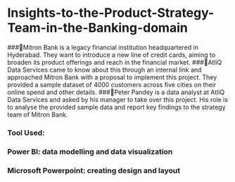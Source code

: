 # Insights-to-the-Product-Strategy-Team-in-the-Banking-domain

###🔹Mitron Bank is a legacy financial institution headquartered in Hyderabad. They want to introduce a new line of credit cards, aiming to broaden its product offerings and reach in the financial market.
###🔹AtliQ Data Services came to know about this through an internal link and approached Mitron Bank with a proposal to implement this project. They provided a sample dataset of 4000 customers across five cities on their online spend and other details.
###🔹Peter Pandey is a data analyst at AtliQ Data Services and asked by his manager to take over this project. His role is to analyse the provided sample data and
report key findings to the strategy team of Mitron Bank.

### Tool Used: 
### Power BI: data modelling and data visualization
### Microsoft Powerpoint: creating design and layout
